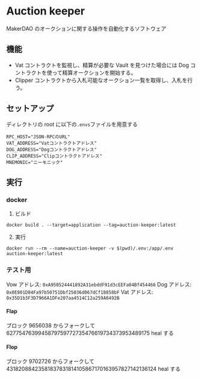 # Auction keeper

MakerDAO のオークションに関する操作を自動化するソフトウェア

## 機能

- Vat コントラクトを監視し、精算が必要な Vault を見つけた場合には Dog コントラクトを使って精算オークションを開始する。
- Clipper コントラクトから入札可能なオークション一覧を取得し、入札を行う。

## セットアップ

ディレクトリの root に以下の`.envs`ファイルを用意する

```
RPC_HOST="JSON-RPCのURL"
VAT_ADDRESS="Vatコントラクトアドレス"
DOG_ADDRESS="Dogコントラクトアドレス"
CLIP_ADDRESS="Clipコントラクトアドレス"
MNEMONIC="ニーモニック"
```

## 実行

### docker

1. ビルド

```
docker build . --target=application --tag=auction-keeper:latest
```

2. 実行

```
docker run --rm --name=auction-keeper -v $(pwd)/.env:/app/.env auction-keeper:latest
```

### テスト用

Vow アドレス: `0xA950524441892A31ebddF91d3cEEFa04Bf454466`
Dog アドレス: `0x0E801D84Fa97b50751Dbf25036d067dCf18858bF`
Vat アドレス: `0x35D1b3F3D7966A1DFe207aa4514C12a259A0492B`

#### Flap

ブロック 9656038 からフォークして 6277547639945879759772735476619734373953489175 heal する

#### Flop

ブロック 9702726 からフォークして 43182088423581837831814105867170163957827142136124 heal する
